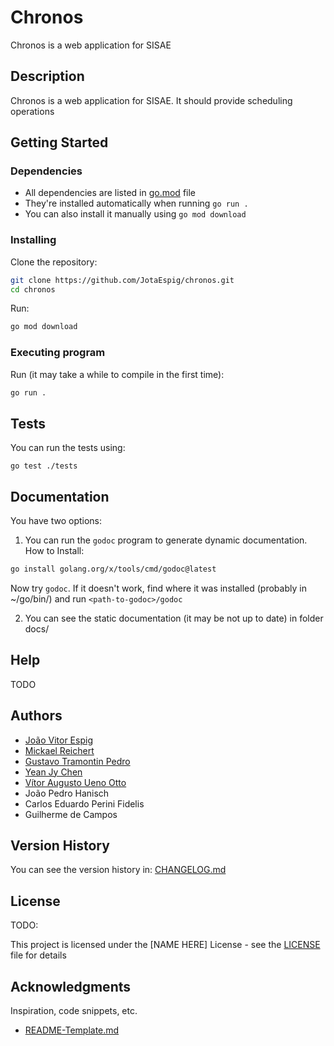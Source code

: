 # Chronos

Chronos is a web application for SISAE

## Description

Chronos is a web application for SISAE. It should provide scheduling operations

## Getting Started

### Dependencies

* All dependencies are listed in [go.mod](https://github.com/JotaEspig/chronos/blob/main/go.mod) file
* They're installed automatically when running `go run .`
* You can also install it manually using `go mod download`

### Installing

Clone the repository:
```bash
git clone https://github.com/JotaEspig/chronos.git
cd chronos
```

Run:
```bash
go mod download
```

### Executing program

Run (it may take a while to compile in the first time):
```bash
go run .
```

## Tests

You can run the tests using:
```
go test ./tests
```

## Documentation

You have two options:

1. You can run the `godoc` program to generate dynamic documentation.
How to Install:
```bash
go install golang.org/x/tools/cmd/godoc@latest
```
Now try `godoc`. If it doesn't work, find where it was installed (probably in ~/go/bin/)
and run `<path-to-godoc>/godoc`

2. You can see the static documentation (it may be not up to date) in folder docs/

## Help

TODO

## Authors

* [João Vitor Espig](https://github.com/JotaEspig)
* [Mickael Reichert](https://github.com/mickaelrei)
* [Gustavo Tramontin Pedro](https://github.com/gustatramontin)
* [Yean Jy Chen](https://github.com/yeanjy)
* [Vítor Augusto Ueno Otto](https://github.com/vitorueno)
* João Pedro Hanisch
* Carlos Eduardo Perini Fidelis
* Guilherme de Campos

## Version History

You can see the version history in:
[CHANGELOG.md](https://github.com/JotaEspig/chronos/blob/main/CHANGELOG.md)

## License

TODO:

This project is licensed under the [NAME HERE] License - see the
[LICENSE](https://github.com/JotaEspig/chronos/blob/main/LICENSE)
file for details

## Acknowledgments

Inspiration, code snippets, etc.
* [README-Template.md](https://gist.github.com/DomPizzie/7a5ff55ffa9081f2de27c315f5018afc)
